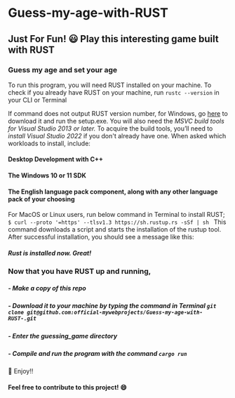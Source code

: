 # Guess-my-age-with-RUST

## Just For Fun! :smiley: Play this interesting game built with RUST

### Guess my age and set your age

To run this program, you will need RUST installed on your machine.
To check if you already have RUST on your machine, run `rustc --version` in your CLI or Terminal

If command does not output RUST version number, for Windows, go [here](https://www.rust-lang.org/tools/install) to download it and run the setup.exe. 
You will also need the _MSVC build tools for Visual Studio 2013 or later._ To acquire the build tools, you’ll need to _install Visual Studio 2022_ if you don't already have one. 
When asked which workloads to install, include:

#### Desktop Development with C++
#### The Windows 10 or 11 SDK
#### The English language pack component, along with any other language pack of your choosing

For MacOS or Linux users, run below command in Terminal to install RUST; `$ curl --proto '=https' --tlsv1.3 https://sh.rustup.rs -sSf | sh
`
This command downloads a script and starts the installation of the rustup tool.
After successful installation, you should see a message like this:

##### Rust is installed now. Great! #####

### Now that you have RUST up and running,
##### - Make a copy of this repo
##### - Download it to your machine by typing the command in Terminal `git clone git@github.com:official-mywebprojects/Guess-my-age-with-RUST-.git`
##### - Enter the guessing_game directory
##### - Compile and run the program with the command `cargo run`

:clap: Enjoy!!

#### Feel free to contribute to this project! :smile:
